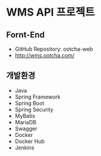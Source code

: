 # WMS API 프로젝트


## Fornt-End
- GitHub Repository: ootcha-web
- http://wms.ootcha.com/

## 개발환경
- Java
- Spring Framework
- Spring Boot
- Spring Security 
- MyBatis
- MariaDB
- Swagger
- Docker 
- Docker Hub 
- Jenkins 



